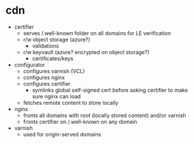 # cdn

- certifier
  - serves /.well-known folder on all domains for LE verification
  - r/w object storage (azure?)
    - validations
  - r/w keyvault (azure? encrypted on object storage?)
    - certificates/keys
- configurator
  - configures varnish (VCL)
  - configures nginx
  - configures certifier
    - symlinks global self-signed cert before asking certifier to make sure nginx can load
  - fetches remote content to store locally
- nginx
  - fronts all domains with root (locally stored content) and/or varnish
  - fronts certifier on /.well-known on any domain
- varnish
  - used for origin-served domains
